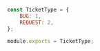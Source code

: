 ```javascript
const TicketType = {
    BUG: 1,
    REQUEST: 2,
};

module.exports = TicketType;
```
